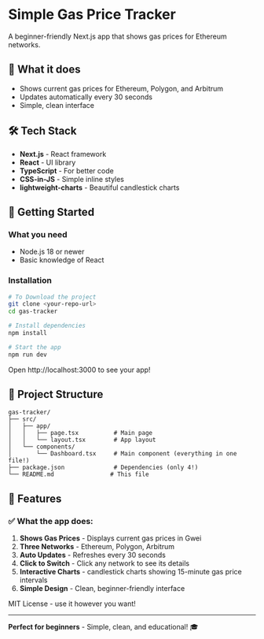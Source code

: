 # Simple Gas Price Tracker

A beginner-friendly Next.js app that shows gas prices for Ethereum networks.

## 🚀 What it does

- Shows current gas prices for Ethereum, Polygon, and Arbitrum
- Updates automatically every 30 seconds
- Simple, clean interface

## 🛠️ Tech Stack 

- **Next.js** - React framework
- **React** - UI library
- **TypeScript** - For better code
- **CSS-in-JS** - Simple inline styles
- **lightweight-charts** - Beautiful candlestick charts

## 🚦 Getting Started

### What you need
- Node.js 18 or newer
- Basic knowledge of React

### Installation
```bash
# To Download the project
git clone <your-repo-url>
cd gas-tracker

# Install dependencies 
npm install

# Start the app
npm run dev
```

Open http://localhost:3000 to see your app!

## 📂 Project Structure 

```
gas-tracker/
├── src/
│   ├── app/
│   │   ├── page.tsx          # Main page
│   │   └── layout.tsx        # App layout
│   └── components/
│       └── Dashboard.tsx     # Main component (everything in one file!)
├── package.json              # Dependencies (only 4!)
└── README.md                # This file
```

## 🎨 Features

### ✅ What the app does:
1. **Shows Gas Prices** - Displays current gas prices in Gwei
2. **Three Networks** - Ethereum, Polygon, Arbitrum
3. **Auto Updates** - Refreshes every 30 seconds
4. **Click to Switch** - Click any network to see its details
5. **Interactive Charts** - candlestick charts showing 15-minute gas price intervals
6. **Simple Design** - Clean, beginner-friendly interface




MIT License - use it however you want!

---

**Perfect for beginners** - Simple, clean, and educational! 🎓
